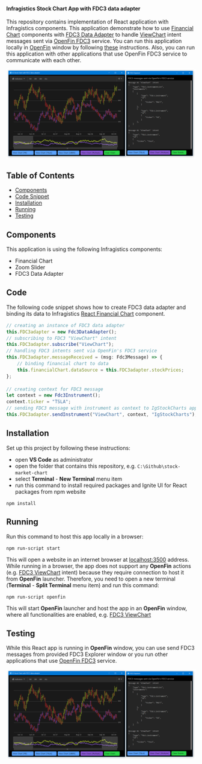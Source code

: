 
#### Infragistics Stock Chart App with FDC3 data adapter

This repository contains implementation of React application with Infragistics components. This application demonstrate how to use [Financial Chart](https://infragistics.com/reactsite/components/financial-chart.html)  components with [FDC3 Data Adapter](https://www.npmjs.com/package/igniteui-react-fdc3) to handle [ViewChart](https://fdc3.finos.org/docs/1.0/intents-intro) intent messages sent via [OpenFin FDC3](https://developers.openfin.co/docs/fdc3) service. You can run this application locally in [OpenFin](https://developers.openfin.co/docs/openfin-os/) window by following [these](https://github.com/Infragistics/demo-apps/tree/master/react/open-fin-stock-chart#running) instructions. Also, you can run this application with other applications that use OpenFin FDC3 service to communicate with each other.

<img src="./public/images/chart-app.png" width="700" />

## Table of Contents

- [Components](#Components)
- [Code Snippet](#Code)
- [Installation](#Installation)
- [Running](#Running)
- [Testing](#Testing)


## Components

This application is using the following Infragistics components:

- Financial Chart
- Zoom Slider
- FDC3 Data Adapter

## Code

The following code snippet shows how to create FDC3 data adapter and binding its data to Infragistics [React Financial Chart](https://infragistics.com/reactsite/components/financial-chart.html) component.

```ts
// creating an instance of FDC3 data adapter
this.FDC3adapter = new Fdc3DataAdapter();
// subscribing to FDC3 "ViewChart" intent
this.FDC3adapter.subscribe("ViewChart");
// handling FDC3 intents sent via OpenFin's FDC3 service
this.FDC3adapter.messageReceived = (msg: Fdc3Message) => {
    // binding financial chart to data
    this.financialChart.dataSource = this.FDC3adapter.stockPrices;
};

// creating context for FDC3 message
let context = new Fdc3Instrument();
context.ticker = "TSLA";
// sending FDC3 message with instrument as context to IgStockCharts app
this.FDC3adapter.sendInstrument("ViewChart", context, "IgStockCharts");
```

## Installation

Set up this project by following these instructions:

- open **VS Code** as administrator
- open the folder that contains this repository, e.g. `C:\Github\stock-market-chart`
- select **Terminal** - **New Terminal** menu item
- run this command to install required packages and Ignite UI for React packages from npm website

```
npm install
```

## Running

Run this command to host this app locally in a browser:

```
npm run-script start
```

This will open a website in an internet browser at [localhost:3500](http://localhost:3500/) address. While running in
a browser, the app does not support any **OpenFin** actions (e.g. [FDC3 ViewChart](https://fdc3.finos.org/docs/1.0/intents-intro) intent) because they require connection to host it from **OpenFin** launcher. Therefore, you need to open a new terminal (**Terminal** - **Split Terminal** menu item) and run this command:

```
npm run-script openfin
```

This will start **OpenFin** launcher and host the app in an **OpenFin** window, where all functionalities are enabled, e.g. [FDC3 ViewChart](https://fdc3.finos.org/docs/1.0/intents-intro)


## Testing

While this React app is running in **OpenFin** window, you can use send FDC3 messages from provided FDC3 Explorer window or you run other applications that use [OpenFin FDC3](https://developers.openfin.co/docs/fdc3) service.

<img src="./public/images/chart-app.png" width="700" />